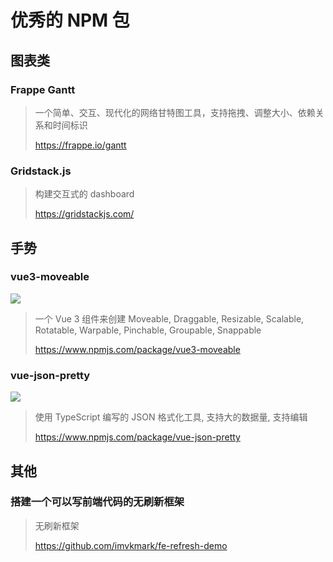 # 优秀的 NPM 包

## 图表类

### Frappe Gantt

> 一个简单、交互、现代化的网络甘特图工具，支持拖拽、调整大小、依赖关系和时间标识
>
> https://frappe.io/gantt

### Gridstack.js

> 构建交互式的 dashboard
>
> https://gridstackjs.com/

## 手势

### vue3-moveable

![](https://file.wulicode.com/doc/20230531/1685519827510.png)


> 一个 Vue 3 组件来创建 Moveable, Draggable, Resizable, Scalable, Rotatable, Warpable, Pinchable, Groupable, Snappable
>
> https://www.npmjs.com/package/vue3-moveable

### vue-json-pretty

![](https://file.wulicode.com/doc/20230628/1687915137687.png)

> 使用 TypeScript 编写的 JSON 格式化工具, 支持大的数据量, 支持编辑
> 
> https://www.npmjs.com/package/vue-json-pretty

## 其他

### 搭建一个可以写前端代码的无刷新框架

> 无刷新框架
> 
> https://github.com/imvkmark/fe-refresh-demo